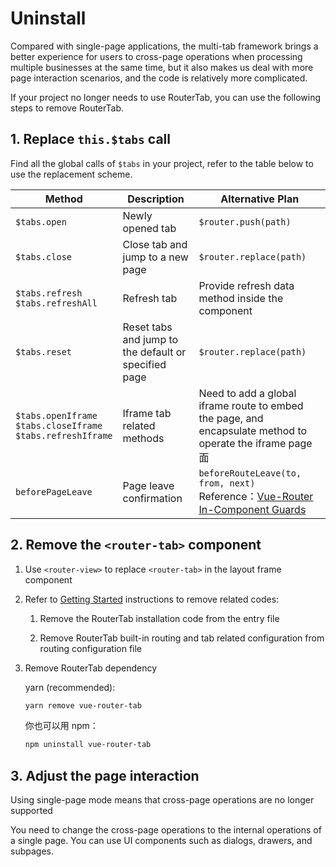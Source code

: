 # Uninstall

Compared with single-page applications, the multi-tab framework brings a better experience for users to cross-page operations when processing multiple businesses at the same time, but it also makes us deal with more page interaction scenarios, and the code is relatively more complicated.

If your project no longer needs to use RouterTab, you can use the following steps to remove RouterTab.

## 1. Replace `this.$tabs` call

Find all the global calls of `$tabs` in your project, refer to the table below to use the replacement scheme.

| Method                                                             | Description                                          | Alternative Plan                                                                                                                                                      |
| ------------------------------------------------------------------ | ---------------------------------------------------- | --------------------------------------------------------------------------------------------------------------------------------------------------------------------- |
| `$tabs.open`                                                       | Newly opened tab                                     | `$router.push(path)`                                                                                                                                                  |
| `$tabs.close`                                                      | Close tab and jump to a new page                     | `$router.replace(path)`                                                                                                                                               |
| `$tabs.refresh`<br>`$tabs.refreshAll`                              | Refresh tab                                          | Provide refresh data method inside the component                                                                                                                      |
| `$tabs.reset`                                                      | Reset tabs and jump to the default or specified page | `$router.replace(path)`                                                                                                                                               |
| `$tabs.openIframe`<br>`$tabs.closeIframe`<br>`$tabs.refreshIframe` | Iframe tab related methods                           | Need to add a global iframe route to embed the page, and encapsulate method to operate the iframe page 面                                                             |
| `beforePageLeave`                                                  | Page leave confirmation                              | `beforeRouteLeave(to, from, next)`<br>Reference：[Vue-Router In-Component Guards](https://router.vuejs.org/guide/advanced/navigation-guards.html#in-component-guards) |

## 2. Remove the `<router-tab>` component

1. Use `<router-view>` to replace `<router-tab>` in the layout frame component

2. Refer to [Getting Started](../essentials/README.md) instructions to remove related codes:

   1. Remove the RouterTab installation code from the entry file

   2. Remove RouterTab built-in routing and tab related configuration from routing configuration file

3. Remove RouterTab dependency

   yarn (recommended):

   ```bash
   yarn remove vue-router-tab
   ```

   你也可以用 npm：

   ```bash
   npm uninstall vue-router-tab
   ```

## 3. Adjust the page interaction

Using single-page mode means that cross-page operations are no longer supported

You need to change the cross-page operations to the internal operations of a single page. You can use UI components such as dialogs, drawers, and subpages.
